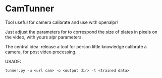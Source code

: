 # CamTunner

Tool useful for camera calibrate and use with openalpr!

Just adjust the parameters for to correspond the size of plates in pixels on the video, with yours alpr parameters.

The central idea: release a tool for person little knowledge calibrate a camera, for post video processing.

USAGE:

	tunner.py -u <url cam> -o <output dir> -t <trained data>

